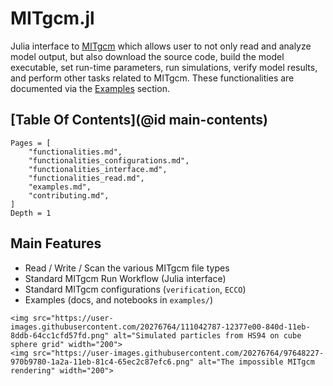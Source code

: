 # MITgcm.jl

Julia interface to [MITgcm](https://mitgcm.readthedocs.io/en/latest/?badge=latest) which allows user to not only read and analyze model output, but also download the source code, build the model executable, set run-time parameters, run simulations, verify model results, and perform other tasks related to MITgcm. These functionalities are documented via the [Examples](@ref) section.

## [Table Of Contents](@id main-contents)

```@contents
Pages = [
    "functionalities.md",
    "functionalities_configurations.md",
    "functionalities_interface.md",
    "functionalities_read.md",
    "examples.md",
    "contributing.md",
]
Depth = 1
```

## Main Features

- Read / Write / Scan the various MITgcm file types
- Standard MITgcm Run Workflow (Julia interface)
- Standard MITgcm configurations (`verification`, `ECCO`)
- Examples (docs, and notebooks in `examples/`)

```@raw html
<img src="https://user-images.githubusercontent.com/20276764/111042787-12377e00-840d-11eb-8ddb-64cc1cfd57fd.png" alt="Simulated particles from HS94 on cube sphere grid" width="200">
<img src="https://user-images.githubusercontent.com/20276764/97648227-970b9780-1a2a-11eb-81c4-65ec2c87efc6.png" alt="The impossible MITgcm rendering" width="200">
```
